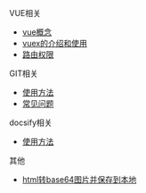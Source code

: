 VUE相关
  * [vue概念](vue/concept)
  * [vuex的介绍和使用](vue/vuex)
  * [路由权限](vue/permissions)
  
GIT相关
  * [使用方法](git/employ)
  * [常见问题](git/problems)

docsify相关
  * [使用方法](docsify/employ)

其他
  * [html转base64图片并保存到本地](others/saveimage)
